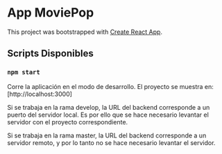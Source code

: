 # App MoviePop

This project was bootstrapped with [Create React App](https://github.com/facebook/create-react-app).

## Scripts Disponibles

### `npm start`

Corre la aplicación en el modo de desarrollo.
El proyecto se muestra en: [http://localhost:3000]

Si se trabaja en la rama develop, la URL del backend corresponde a un puerto del servidor local.
Es por ello que se hace necesario levantar el servidor con el proyecto correspondiente.

Si se trabaja en la rama master, la URL del backend corresponde a un servidor remoto, y por lo 
tanto no se hace necesario levantar el servidor. 
